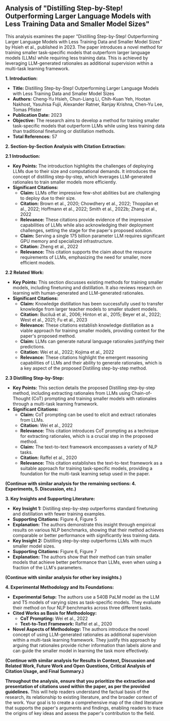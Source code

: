 ## Analysis of "Distilling Step-by-Step! Outperforming Larger Language Models with Less Training Data and Smaller Model Sizes"

This analysis examines the paper "Distilling Step-by-Step! Outperforming Larger Language Models with Less Training Data and Smaller Model Sizes" by Hsieh et al., published in 2023. The paper introduces a novel method for training smaller task-specific models that outperform larger language models (LLMs) while requiring less training data. This is achieved by leveraging LLM-generated rationales as additional supervision within a multi-task learning framework.

**1. Introduction:**

- **Title:** Distilling Step-by-Step! Outperforming Larger Language Models with Less Training Data and Smaller Model Sizes
- **Authors:** Cheng-Yu Hsieh, Chun-Liang Li, Chih-Kuan Yeh, Hootan Nakhost, Yasuhisa Fujii, Alexander Ratner, Ranjay Krishna, Chen-Yu Lee, Tomas Pfister
- **Publication Date:** 2023
- **Objective:** The research aims to develop a method for training smaller task-specific models that outperform LLMs while using less training data than traditional finetuning or distillation methods.
- **Total References:** 57

**2. Section-by-Section Analysis with Citation Extraction:**

**2.1 Introduction:**

- **Key Points:** The introduction highlights the challenges of deploying LLMs due to their size and computational demands. It introduces the concept of distilling step-by-step, which leverages LLM-generated rationales to train smaller models more efficiently.
- **Significant Citations:**
    - **Claim:** LLMs offer impressive few-shot abilities but are challenging to deploy due to their size.
    - **Citation:** Brown et al., 2020; Chowdhery et al., 2022; Thoppilan et al., 2022; Hoffmann et al., 2022; Smith et al., 2022b; Zhang et al., 2022
    - **Relevance:** These citations provide evidence of the impressive capabilities of LLMs while also acknowledging their deployment challenges, setting the stage for the paper's proposed solution.
    - **Claim:** Serving a single 175 billion parameter LLM requires significant GPU memory and specialized infrastructure.
    - **Citation:** Zheng et al., 2022
    - **Relevance:** This citation supports the claim about the resource requirements of LLMs, emphasizing the need for smaller, more efficient models.

**2.2 Related Work:**

- **Key Points:** This section discusses existing methods for training smaller models, including finetuning and distillation. It also reviews research on learning with human-generated and LLM-generated rationales.
- **Significant Citations:**
    - **Claim:** Knowledge distillation has been successfully used to transfer knowledge from larger teacher models to smaller student models.
    - **Citation:** Buciluă et al., 2006; Hinton et al., 2015; Beyer et al., 2022; West et al., 2021; Fu et al., 2023
    - **Relevance:** These citations establish knowledge distillation as a viable approach for training smaller models, providing context for the paper's proposed method.
    - **Claim:** LLMs can generate natural language rationales justifying their predictions.
    - **Citation:** Wei et al., 2022; Kojima et al., 2022
    - **Relevance:** These citations highlight the emergent reasoning capabilities of LLMs and their ability to generate rationales, which is a key aspect of the proposed Distilling step-by-step method.

**2.3 Distilling Step-by-Step:**

- **Key Points:** This section details the proposed Distilling step-by-step method, including extracting rationales from LLMs using Chain-of-Thought (CoT) prompting and training smaller models with rationales through a multi-task learning framework.
- **Significant Citations:**
    - **Claim:** CoT prompting can be used to elicit and extract rationales from LLMs.
    - **Citation:** Wei et al., 2022
    - **Relevance:** This citation introduces CoT prompting as a technique for extracting rationales, which is a crucial step in the proposed method.
    - **Claim:** The text-to-text framework encompasses a variety of NLP tasks.
    - **Citation:** Raffel et al., 2020
    - **Relevance:** This citation establishes the text-to-text framework as a suitable approach for training task-specific models, providing a foundation for the multi-task learning setup used in the paper.

**(Continue with similar analysis for the remaining sections: 4. Experiments, 5. Discussion, etc.)**

**3. Key Insights and Supporting Literature:**

- **Key Insight 1:** Distilling step-by-step outperforms standard finetuning and distillation with fewer training examples.
- **Supporting Citations:** Figure 4, Figure 5
- **Explanation:** The authors demonstrate this insight through empirical results on various NLP benchmarks, showing that their method achieves comparable or better performance with significantly less training data.
- **Key Insight 2:** Distilling step-by-step outperforms LLMs with much smaller model sizes.
- **Supporting Citations:** Figure 6, Figure 7
- **Explanation:** The authors show that their method can train smaller models that achieve better performance than LLMs, even when using a fraction of the LLM's parameters.

**(Continue with similar analysis for other key insights.)**

**4. Experimental Methodology and Its Foundations:**

- **Experimental Setup:** The authors use a 540B PaLM model as the LLM and T5 models of varying sizes as task-specific models. They evaluate their method on four NLP benchmarks across three different tasks.
- **Cited Works as Basis for Methodology:**
    - **CoT Prompting:** Wei et al., 2022
    - **Text-to-Text Framework:** Raffel et al., 2020
- **Novel Aspects of Methodology:** The authors introduce the novel concept of using LLM-generated rationales as additional supervision within a multi-task learning framework. They justify this approach by arguing that rationales provide richer information than labels alone and can guide the smaller model in learning the task more effectively.

**(Continue with similar analysis for Results in Context, Discussion and Related Work, Future Work and Open Questions, Critical Analysis of Citation Usage, and Final Summary.)**

**Throughout the analysis, ensure that you prioritize the extraction and presentation of citations used within the paper, as per the provided guidelines.** This will help readers understand the factual basis of the research, its relationship to existing literature, and the broader context of the work. Your goal is to create a comprehensive map of the cited literature that supports the paper's arguments and findings, enabling readers to trace the origins of key ideas and assess the paper's contribution to the field. 
